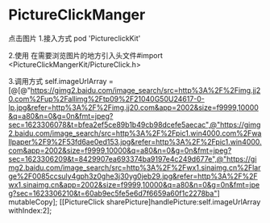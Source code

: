 
# PictureClickManger
点击图片
1.接入方式
pod 'PictureclickKit'

2.使用
在需要浏览图片的地方引入头文件#import <PictureClickMangerKit/PictureClick.h>

3.调用方式
self.imageUrlArray = [@[@"https://gimg2.baidu.com/image_search/src=http%3A%2F%2Fimg.jj20.com%2Fup%2Fallimg%2Ftp09%2F21040G50U24617-0-lp.jpg&refer=http%3A%2F%2Fimg.jj20.com&app=2002&size=f9999,10000&q=a80&n=0&g=0n&fmt=jpeg?sec=1623306078&t=bfea2ef5ce89b1b49cb98dcefe5aecac",@"https://gimg2.baidu.com/image_search/src=http%3A%2F%2Fpic1.win4000.com%2Fwallpaper%2F9%2F53fd6ae0ed153.jpg&refer=http%3A%2F%2Fpic1.win4000.com&app=2002&size=f9999,10000&q=a80&n=0&g=0n&fmt=jpeg?sec=1623306209&t=8429907ea693374ba9197e4c249d677e",@"https://gimg2.baidu.com/image_search/src=http%3A%2F%2Fwx1.sinaimg.cn%2Flarge%2F0085ccsuly4gph3z0ghe3j30yg0jeb29.jpg&refer=http%3A%2F%2Fwx1.sinaimg.cn&app=2002&size=f9999,10000&q=a80&n=0&g=0n&fmt=jpeg?sec=1623306210&t=60ab9ec5fe5e6d7f6659a60f1c2278ba"] mutableCopy];
[[PictureClick sharePicture]handlePicture:self.imageUrlArray withIndex:2];


        


            
